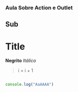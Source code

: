 ### Aula Sobre Action e Outlet
## Sub
# Title

**Negrito**
*Itálico*

> i = i + 1

```javascript

console.log("AaAAAA")

```


